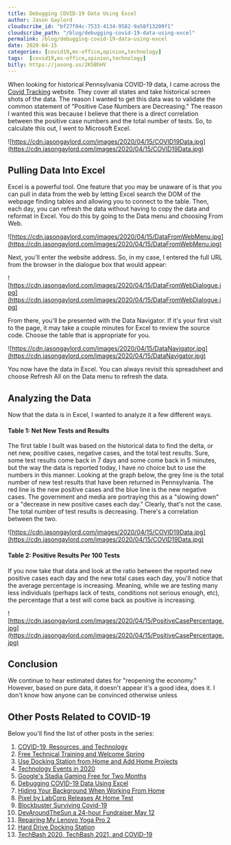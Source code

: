```yaml
---
title: Debugging COVID-19 Data Using Excel
author: Jason Gaylord
cloudscribe_id: "bf27f04c-7533-4134-9582-9a58f13209f1"
cloudscribe_path: "/blog/debugging-covid-19-data-using-excel"
permalink: /blog/debugging-covid-19-data-using-excel
date: 2020-04-15
categories: [covid19,ms-office,opinion,technology]
tags:  [covid19,ms-office,opinion,technology]
bitly: https://jasong.us/2K5BhHV
---
```


When looking for historical Pennsylvania COVID-19 data, I came across the [Covid Tracking](https://jasong.us/2wMcLZC) website. They cover all states and take historical screen shots of the data. The reason I wanted to get this data was to validate the common statement of "Positive Case Numbers are Decreasing." The reason I wanted this was because I believe that there is a direct correlation between the positive case numbers and the total number of tests. So, to calculate this out, I went to Microsoft Excel.

![https://cdn.jasongaylord.com/images/2020/04/15/COVID19Data.jpg](https://cdn.jasongaylord.com/images/2020/04/15/COVID19Data.jpg)

## Pulling Data Into Excel
Excel is a powerful tool. One feature that you may be unaware of is that you can pull in data from the web by letting Excel search the DOM of the webpage finding tables and allowing you to connect to the table. Then, each day, you can refresh the data without having to copy the data and reformat in Excel. You do this by going to the Data menu and choosing From Web.

![https://cdn.jasongaylord.com/images/2020/04/15/DataFromWebMenu.jpg](https://cdn.jasongaylord.com/images/2020/04/15/DataFromWebMenu.jpg)

Next, you'll enter the website address. So, in my case, I entered the full URL from the browser in the dialogue box that would appear:

![https://cdn.jasongaylord.com/images/2020/04/15/DataFromWebDialogue.jpg](https://cdn.jasongaylord.com/images/2020/04/15/DataFromWebDialogue.jpg)

From there, you'll be presented with the Data Navigator. If it's your first visit to the page, it may take a couple minutes for Excel to review the source code. Choose the table that is appropriate for you.

![https://cdn.jasongaylord.com/images/2020/04/15/DataNavigator.jpg](https://cdn.jasongaylord.com/images/2020/04/15/DataNavigator.jpg)

You now have the data in Excel. You can always revisit this spreadsheet and choose Refresh All on the Data menu to refresh the data.

## Analyzing the Data
Now that the data is in Excel, I wanted to analyze it a few different ways. 

#### Table 1: Net New Tests and Results
The first table I built was based on the historical data to find the delta, or net new, positive cases, negative cases, and the total test results. Sure, some test results come back in 7 days and some come back in 5 minutes, but the way the data is reported today, I have no choice but to use the numbers in this manner. Looking at the graph below, the grey line is the total number of new test results that have been returned in Pennsylvania. The red line is the new positive cases and the blue line is the new negative cases. The government and media are portraying this as a "slowing down" or a "decrease in new positive cases each day." Clearly, that's not the case. The total number of test results is decreasing. There's a correlation between the two.

![https://cdn.jasongaylord.com/images/2020/04/15/COVID19Data.jpg](https://cdn.jasongaylord.com/images/2020/04/15/COVID19Data.jpg)

#### Table 2: Positive Results Per 100 Tests
If you now take that data and look at the ratio between the reported new positive cases each day and the new total cases each day, you'll notice that the average percentage is increasing. Meaning, while we are testing many less individuals (perhaps lack of tests, conditions not serious enough, etc), the percentage that a test will come back as positive is increasing.

![https://cdn.jasongaylord.com/images/2020/04/15/PositiveCasePercentage.jpg](https://cdn.jasongaylord.com/images/2020/04/15/PositiveCasePercentage.jpg)

## Conclusion
We continue to hear estimated dates for "reopening the economy." However, based on pure data, it doesn't appear it's a good idea, does it. I don't know how anyone can be convinced otherwise unless

## Other Posts Related to COVID-19
Below you'll find the list of other posts in the series:

1. [COVID-19, Resources, and Technology](https://jasong.us/2wgSBqo)
2. [Free Technical Training and Welcome Spring](https://jasong.us/2XeHw3W)
3. [Use Docking Station from Home and Add Home Projects](https://jasong.us/3bRuoWK)
4. [Technology Events in 2020](https://jasong.us/2wvKshS)
5. [Google's Stadia Gaming Free for Two Months](https://jasong.us/2ySyXSR)
6. [Debugging COVID-19 Data Using Excel](https://jasong.us/2K5BhHV)
7. [Hiding Your Background When Working From Home](https://jasong.us/3enL8XE)
8. [Pixel by LabCorp Releases At Home Test](https://jasong.us/2xVsplI)
9. [Blockbuster Surviving Covid-19](https://jasong.us/2YduAvE)
10. [DevAroundTheSun a 24-hour Fundraiser May 12](https://jasong.us/2VWxxzm)
11. [Repairing My Lenovo Yoga Pro 2](https://jasong.us/370OTzb)
12. [Hard Drive Docking Station](https://jasong.us/3clW9GH)
13. [TechBash 2020, TechBash 2021, and COVID-19](https://jasong.us/37lAkGe)
